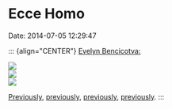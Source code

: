 Ecce Homo
=========

Date: 2014-07-05 12:29:47

::: {align="CENTER"}
[Evelyn Bencicotva:](http://evelynbencicova.tumblr.com/)

[![](http://www.jwz.org/images/tumblr_n6xej6pgkd1qlq9poo4_500.jpg)](http://evelynbencicova.tumblr.com/)\
[![](http://www.jwz.org/images/tumblr_n6xej6pgkd1qlq9poo5_500.jpg)](http://evelynbencicova.tumblr.com/)\
[![](http://www.jwz.org/images/tumblr_n6xej6pgkd1qlq9poo2_500.jpg)](http://evelynbencicova.tumblr.com/)

[Previously](http://www.jwz.org/blog/2014/03/bone-machine/),
[previously](http://www.jwz.org/blog/2012/01/choi-xoo-ang/),
[previously](http://www.jwz.org/blog/2014/02/doll-parts-3/),
[previously](http://www.jwz.org/blog/2005/06/ed-gein-fashion/).
:::
